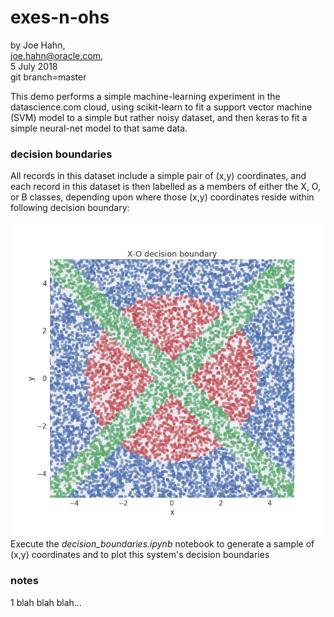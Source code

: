 # exes-n-ohs

by Joe Hahn,<br />
joe.hahn@oracle.com,<br />
5 July 2018<br />
git branch=master

This demo performs a simple machine-learning experiment in the datascience.com
cloud, using scikit-learn to fit a support vector machine (SVM) model
to a simple but rather noisy dataset, and then keras to fit a simple neural-net model
to that same data.

### decision boundaries

All records in this dataset include a simple pair of (x,y) coordinates, and each record
in this dataset is then labelled as a members of either the X, O, or B classes, depending
upon where those (x,y) coordinates reside within following decision boundary:

![](figs/decision_boundary.png)
Execute the _decision_boundaries.ipynb_ notebook to generate a sample of (x,y) coordinates
and to plot this system's decision boundaries



### notes

1 blah blah blah...


